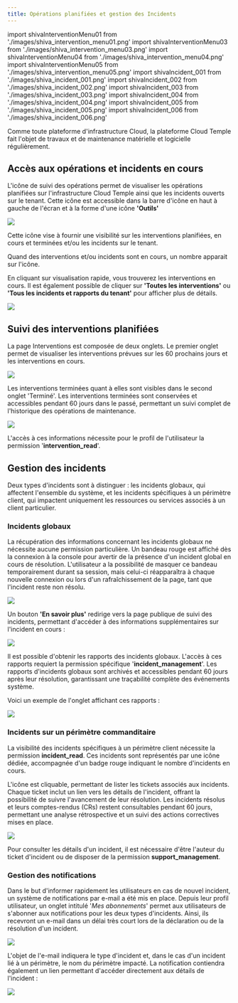 ```yaml
---
title: Opérations planifiées et gestion des Incidents
---
```

import shivaInterventionMenu01 from './images/shiva_intervention_menu01.png'
import shivaInterventionMenu03 from './images/shiva_intervention_menu03.png'
import shivaInterventionMenu04 from './images/shiva_intervention_menu04.png'
import shivaInterventionMenu05 from './images/shiva_intervention_menu05.png'
import shivaIncident_001 from './images/shiva_incident_001.png'
import shivaIncident_002 from './images/shiva_incident_002.png'
import shivaIncident_003 from './images/shiva_incident_003.png'
import shivaIncident_004 from './images/shiva_incident_004.png'
import shivaIncident_005 from './images/shiva_incident_005.png'
import shivaIncident_006 from './images/shiva_incident_006.png'

Comme toute plateforme d'infrastructure Cloud, la plateforme Cloud Temple fait l'objet de travaux et de maintenance matérielle et logicielle régulièrement.

## Accès aux opérations et incidents en cours

L'icône de suivi des opérations permet de visualiser les opérations planifiées sur l'infrastructure Cloud Temple ainsi que les incidents ouverts sur le tenant. Cette icône est accessible dans la barre d'icône en haut à gauche de l'écran et à la forme d'une icône __'Outils'__

<img src={shivaInterventionMenu01} />

Cette icône vise à fournir une visibilité sur les interventions planifiées, en cours et terminées et/ou les incidents sur le tenant.

Quand des interventions et/ou incidents sont en cours, un nombre apparait sur l'icône.

En cliquant sur visualisation rapide, vous trouverez les interventions en cours. Il est également possible de cliquer sur __'Toutes les interventions'__ ou __'Tous les incidents et rapports du tenant'__ pour afficher plus de détails.

<img src={shivaInterventionMenu03} />

## Suivi des interventions planifiées

La page Interventions est composée de deux onglets. Le premier onglet permet de visualiser les interventions prévues sur les 60 prochains jours et les interventions en cours.

<img src={shivaInterventionMenu04} />

Les interventions terminées quant à elles sont visibles dans le second onglet 'Terminé'. Les interventions terminées sont conservées et accessibles pendant 60 jours dans le passé, permettant un suivi complet de l'historique des opérations de maintenance.

<img src={shivaInterventionMenu05} />

L'accès à ces informations nécessite pour le profil de l'utilisateur la permission '__intervention_read__'.

## Gestion des incidents

Deux types d'incidents sont à distinguer : les incidents globaux, qui affectent l'ensemble du système, et les incidents spécifiques à un périmètre client, qui impactent uniquement les ressources ou services associés à un client particulier.

### Incidents globaux

La récupération des informations concernant les incidents globaux ne nécessite aucune permission particulière. Un bandeau rouge est affiché dès la connexion à la console pour avertir de la présence d'un incident global en cours de résolution. L'utilisateur a la possibilité de masquer ce bandeau temporairement durant sa session, mais celui-ci réapparaîtra à chaque nouvelle connexion ou lors d'un rafraîchissement de la page, tant que l'incident reste non résolu.

<img src={shivaIncident_001} />

Un bouton __'En savoir plus'__ redirige vers la page publique de suivi des incidents, permettant d'accéder à des informations supplémentaires sur l'incident en cours :

<img src={shivaIncident_002} />

Il est possible d'obtenir les rapports des incidents globaux. L'accès à ces rapports requiert la permission spécifique '__incident_management__'. Les rapports d'incidents globaux sont archivés et accessibles pendant 60 jours après leur résolution, garantissant une traçabilité complète des événements système.

Voici un exemple de l'onglet affichant ces rapports :

<img src={shivaIncident_003} />

### Incidents sur un périmètre commanditaire

La visibilité des incidents spécifiques à un périmètre client nécessite la permission __incident_read__. Ces incidents sont représentés par une icône dédiée, accompagnée d'un badge rouge indiquant le nombre d'incidents en cours.

L'icône est cliquable, permettant de lister les tickets associés aux incidents. Chaque ticket inclut un lien vers les détails de l'incident, offrant la possibilité de suivre l'avancement de leur résolution. Les incidents résolus et leurs comptes-rendus (CRs) restent consultables pendant 60 jours, permettant une analyse rétrospective et un suivi des actions correctives mises en place.

<img src={shivaIncident_004} />

Pour consulter les détails d'un incident, il est nécessaire d'être l'auteur du ticket d'incident ou de disposer de la permission __support_management__.

### Gestion des notifications

Dans le but d'informer rapidement les utilisateurs en cas de nouvel incident, un système de notifications par e-mail a été mis en place. Depuis leur profil utilisateur, un onglet intitulé '*Mes abonnements*' permet aux utilisateurs de s'abonner aux notifications pour les deux types d'incidents. Ainsi, ils recevront un e-mail dans un délai très court lors de la déclaration ou de la résolution d'un incident.

<img src={shivaIncident_005} />

L'objet de l'e-mail indiquera le type d'incident et, dans le cas d'un incident lié à un périmètre, le nom du périmètre impacté. La notification contiendra également un lien permettant d'accéder directement aux détails de l'incident :

<img src={shivaIncident_006} />
